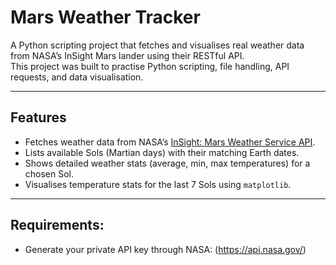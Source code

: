 # Mars Weather Tracker

A Python scripting project that fetches and visualises real weather data from NASA’s InSight Mars lander using their RESTful API.  
This project was built to practise Python scripting, file handling, API requests, and data visualisation.

---

## Features
- Fetches weather data from NASA’s [InSight: Mars Weather Service API](https://api.nasa.gov/).
- Lists available Sols (Martian days) with their matching Earth dates.
- Shows detailed weather stats (average, min, max temperatures) for a chosen Sol.
- Visualises temperature stats for the last 7 Sols using `matplotlib`.

---

## Requirements:
- Generate your private API key through NASA: (https://api.nasa.gov/)